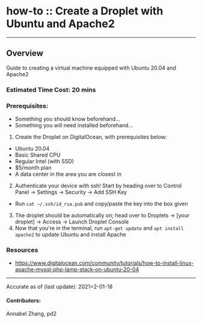 # how-to :: Create a Droplet with Ubuntu and Apache2
---
## Overview
  Guide to creating a virtual machine equipped with Ubuntu 20.04 and Apache2

### Estimated Time Cost: 20 mins

### Prerequisites:

- Something you should know beforehand...
- Something you will need installed beforehand...

1. Create the Droplet on DigitalOcean, with prerequisites below:
- Ubuntu 20.04
- Basic Shared CPU
- Regular Intel (with SSD)
- $5/month plan
- A data center in the area you are closest in
2. Authenticate your device with ssh! Start by heading over to Control Panel -> Settings -> Security -> Add SSH Key
- Run `cat ~/.ssh/id_rsa.pub` and copy/paste the key into the box given
3. The droplet should be automatically on; head over to Droplets -> [your droplet] -> Access -> Launch Droplet Console
4. Now that you're in the terminal, run `apt-get update` and `apt install apache2` to update Ubuntu and install Apache



### Resources
* https://www.digitalocean.com/community/tutorials/how-to-install-linux-apache-mysql-php-lamp-stack-on-ubuntu-20-04

---

Accurate as of (last update): 2021=2-01-18

#### Contributors:  
Annabel Zhang, pd2  
